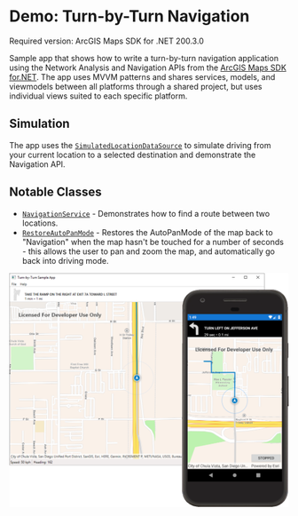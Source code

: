# Demo: Turn-by-Turn Navigation

Required version: ArcGIS Maps SDK for .NET 200.3.0

Sample app that shows how to write a turn-by-turn navigation application using the Network Analysis and Navigation APIs from the [ArcGIS Maps SDK for.NET](https://developers.arcgis.com/net/). The app uses MVVM patterns and shares services, models, and viewmodels between all platforms through a shared project, but uses individual views suited to each specific platform.

## Simulation

The app uses the [`SimulatedLocationDataSource`](https://developers.arcgis.com/net/latest/wpf/api-reference/html/T_Esri_ArcGISRuntime_Location_SimulatedLocationDataSource.htm) to simulate driving from your current location to a selected destination and demonstrate the Navigation API.

## Notable Classes

* [`NavigationService`](RoutingSample.Shared/Services/NavigationService.cs) - Demonstrates how to find a route between two locations.
* [`RestoreAutoPanMode`](RoutingSample.Shared/RestoreAutoPanMode.cs) - Restores the AutoPanMode of the map back to "Navigation" when the map hasn't be touched for a number of seconds - this allows the user to pan and zoom the map, and automatically go back into driving mode.

<img src="Screenshot.png"/>

